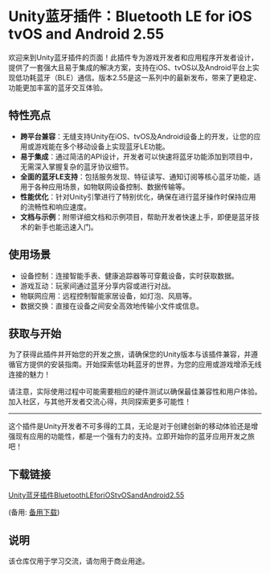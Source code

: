 # Unity蓝牙插件：Bluetooth LE for iOS tvOS and Android 2.55

欢迎来到Unity蓝牙插件的页面！此插件专为游戏开发者和应用程序开发者设计，提供了一套强大且易于集成的解决方案，支持在iOS、tvOS以及Android平台上实现低功耗蓝牙（BLE）通信。版本2.55是这一系列中的最新发布，带来了更稳定、功能更加丰富的蓝牙交互体验。

## 特性亮点

- **跨平台兼容**：无缝支持Unity在iOS、tvOS及Android设备上的开发，让您的应用或游戏能在多个移动设备上实现蓝牙LE功能。
- **易于集成**：通过简洁的API设计，开发者可以快速将蓝牙功能添加到项目中，无需深入掌握复杂的蓝牙协议细节。
- **全面的蓝牙LE支持**：包括服务发现、特征读写、通知订阅等核心蓝牙功能，适用于各种应用场景，如物联网设备控制、数据传输等。
- **性能优化**：针对Unity引擎进行了特别优化，确保在进行蓝牙操作时保持应用的流畅性和响应速度。
- **文档与示例**：附带详细文档和示例项目，帮助开发者快速上手，即便是蓝牙技术的新手也能迅速入门。

## 使用场景

- 设备控制：连接智能手表、健康追踪器等可穿戴设备，实时获取数据。
- 游戏互动：玩家间通过蓝牙分享内容或进行对战。
- 物联网应用：远程控制智能家居设备，如灯泡、风扇等。
- 数据交换：直接在设备之间安全高效地传输小文件或信息。

## 获取与开始

为了获得此插件并开始您的开发之旅，请确保您的Unity版本与该插件兼容，并遵循官方提供的安装指南。开始探索低功耗蓝牙的世界，为您的应用或游戏增添无线连接的魅力！

请注意，实际使用过程中可能需要相应的硬件测试以确保最佳兼容性和用户体验。加入社区，与其他开发者交流心得，共同探索更多可能性！

---

这个插件是Unity开发者不可多得的工具，无论是对于创建创新的移动体验还是增强现有应用的功能性，都是一个强有力的支持。立即开始你的蓝牙应用开发之旅吧！

## 下载链接
[Unity蓝牙插件BluetoothLEforiOStvOSandAndroid2.55](https://pan.quark.cn/s/4c6aa72a12e2) 

(备用: [备用下载](https://pan.baidu.com/s/1ADnkD6v2_Xr1iEO5y6XLIA?pwd=1234))

## 说明

该仓库仅用于学习交流，请勿用于商业用途。
